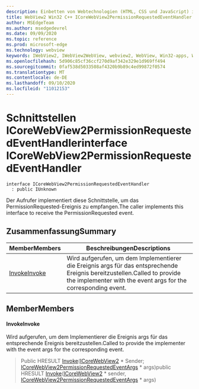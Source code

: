 ```yaml
---
description: Einbetten von Webtechnologien (HTML, CSS und JavaScript) in ihre systemeigenen Anwendungen mit dem Microsoft Edge WebView2-Steuerelement
title: WebView2 Win32 C++ ICoreWebView2PermissionRequestedEventHandler
author: MSEdgeTeam
ms.author: msedgedevrel
ms.date: 09/09/2020
ms.topic: reference
ms.prod: microsoft-edge
ms.technology: webview
keywords: IWebView2, IWebView2WebView, webview2, WebView, Win32-apps, Win32, Edge, ICoreWebView2, ICoreWebView2Controller, Browser-Steuerelement, Edge-HTML, ICoreWebView2PermissionRequestedEventHandler
ms.openlocfilehash: 5d906c85cf36ccf270d9af342e329e1d969ff494
ms.sourcegitcommit: 0faf538d5033508af4320b9b89c4ed99872f0574
ms.translationtype: MT
ms.contentlocale: de-DE
ms.lasthandoff: 09/10/2020
ms.locfileid: "11012153"
---
```

# <span data-ttu-id="e2708-104">Schnittstellen ICoreWebView2PermissionRequestedEventHandler</span><span class="sxs-lookup"><span data-stu-id="e2708-104">interface ICoreWebView2PermissionRequestedEventHandler</span></span> 

```
interface ICoreWebView2PermissionRequestedEventHandler
  : public IUnknown
```

<span data-ttu-id="e2708-105">Der Aufrufer implementiert diese Schnittstelle, um das PermissionRequested-Ereignis zu empfangen.</span><span class="sxs-lookup"><span data-stu-id="e2708-105">The caller implements this interface to receive the PermissionRequested event.</span></span>

## <span data-ttu-id="e2708-106">Zusammenfassung</span><span class="sxs-lookup"><span data-stu-id="e2708-106">Summary</span></span>

 <span data-ttu-id="e2708-107">Member</span><span class="sxs-lookup"><span data-stu-id="e2708-107">Members</span></span>                        | <span data-ttu-id="e2708-108">Beschreibungen</span><span class="sxs-lookup"><span data-stu-id="e2708-108">Descriptions</span></span>
--------------------------------|---------------------------------------------
[<span data-ttu-id="e2708-109">Invoke</span><span class="sxs-lookup"><span data-stu-id="e2708-109">Invoke</span></span>](#invoke) | <span data-ttu-id="e2708-110">Wird aufgerufen, um dem Implementierer die Ereignis args für das entsprechende Ereignis bereitzustellen.</span><span class="sxs-lookup"><span data-stu-id="e2708-110">Called to provide the implementer with the event args for the corresponding event.</span></span>

## <span data-ttu-id="e2708-111">Member</span><span class="sxs-lookup"><span data-stu-id="e2708-111">Members</span></span>

#### <span data-ttu-id="e2708-112">Invoke</span><span class="sxs-lookup"><span data-stu-id="e2708-112">Invoke</span></span> 

<span data-ttu-id="e2708-113">Wird aufgerufen, um dem Implementierer die Ereignis args für das entsprechende Ereignis bereitzustellen.</span><span class="sxs-lookup"><span data-stu-id="e2708-113">Called to provide the implementer with the event args for the corresponding event.</span></span>

> <span data-ttu-id="e2708-114">Public HRESULT [Invoke](#invoke)([ICoreWebView2](icorewebview2.md) \* Sender; [ICoreWebView2PermissionRequestedEventArgs](icorewebview2permissionrequestedeventargs.md) \* args)</span><span class="sxs-lookup"><span data-stu-id="e2708-114">public HRESULT [Invoke](#invoke)([ICoreWebView2](icorewebview2.md) \* sender, [ICoreWebView2PermissionRequestedEventArgs](icorewebview2permissionrequestedeventargs.md) \* args)</span></span>

